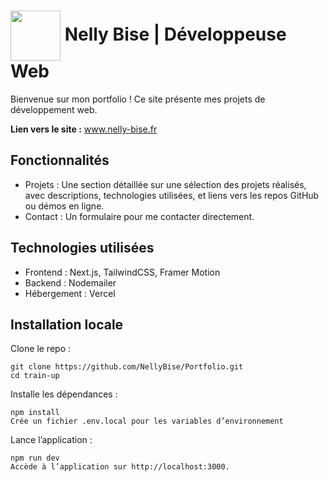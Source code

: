 # <a href="https://www.nelly-bise.fr/" target="blank"><img align="center" src="https://www.nelly-bise.fr/favicon.ico" alt="" height="80" width="80" /></a> Nelly Bise | Développeuse Web

Bienvenue sur mon portfolio ! Ce site présente mes projets de développement web.

**Lien vers le site :** www.nelly-bise.fr

## Fonctionnalités

- Projets : Une section détaillée sur une sélection des projets réalisés, avec descriptions, technologies utilisées, et liens vers les repos GitHub ou démos en ligne.
- Contact : Un formulaire pour me contacter directement.

## Technologies utilisées

- Frontend : Next.js, TailwindCSS, Framer Motion
- Backend : Nodemailer
- Hébergement : Vercel

## Installation locale

Clone le repo :

```
git clone https://github.com/NellyBise/Portfolio.git
cd train-up
```

Installe les dépendances :

```
npm install
Crée un fichier .env.local pour les variables d’environnement
```

Lance l’application :

```
npm run dev
Accède à l’application sur http://localhost:3000.
```
